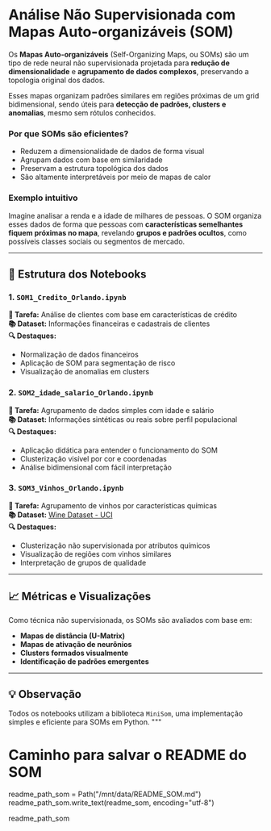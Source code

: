 # Análise Não Supervisionada com Mapas Auto-organizáveis (SOM)

Os **Mapas Auto-organizáveis** (Self-Organizing Maps, ou SOMs) são um tipo de rede neural não supervisionada projetada para **redução de dimensionalidade** e **agrupamento de dados complexos**, preservando a topologia original dos dados.

Esses mapas organizam padrões similares em regiões próximas de um grid bidimensional, sendo úteis para **detecção de padrões, clusters e anomalias**, mesmo sem rótulos conhecidos.

### Por que SOMs são eficientes?

- Reduzem a dimensionalidade de dados de forma visual
- Agrupam dados com base em similaridade
- Preservam a estrutura topológica dos dados
- São altamente interpretáveis por meio de mapas de calor

### Exemplo intuitivo

Imagine analisar a renda e a idade de milhares de pessoas. O SOM organiza esses dados de forma que pessoas com **características semelhantes fiquem próximas no mapa**, revelando **grupos e padrões ocultos**, como possíveis classes sociais ou segmentos de mercado.

---

## 📂 Estrutura dos Notebooks

### 1. `SOM1_Credito_Orlando.ipynb`
**📌 Tarefa:** Análise de clientes com base em características de crédito  
**📚 Dataset:** Informações financeiras e cadastrais de clientes  
**🔍 Destaques:**
- Normalização de dados financeiros
- Aplicação de SOM para segmentação de risco
- Visualização de anomalias em clusters

### 2. `SOM2_idade_salario_Orlando.ipynb`
**📌 Tarefa:** Agrupamento de dados simples com idade e salário  
**📚 Dataset:** Informações sintéticas ou reais sobre perfil populacional  
**🔍 Destaques:**
- Aplicação didática para entender o funcionamento do SOM
- Clusterização visível por cor e coordenadas
- Análise bidimensional com fácil interpretação

### 3. `SOM3_Vinhos_Orlando.ipynb`
**📌 Tarefa:** Agrupamento de vinhos por características químicas  
**📚 Dataset:** [Wine Dataset - UCI](https://archive.ics.uci.edu/ml/datasets/wine)  
**🔍 Destaques:**
- Clusterização não supervisionada por atributos químicos
- Visualização de regiões com vinhos similares
- Interpretação de grupos de qualidade

---

## 📈 Métricas e Visualizações

Como técnica não supervisionada, os SOMs são avaliados com base em:

- **Mapas de distância (U-Matrix)**
- **Mapas de ativação de neurônios**
- **Clusters formados visualmente**
- **Identificação de padrões emergentes**

---

## 💡 Observação

Todos os notebooks utilizam a biblioteca `MiniSom`, uma implementação simples e eficiente para SOMs em Python.
"""

# Caminho para salvar o README do SOM
readme_path_som = Path("/mnt/data/README_SOM.md")
readme_path_som.write_text(readme_som, encoding="utf-8")

readme_path_som
